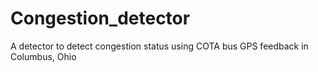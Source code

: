 # Congestion_detector
A detector to detect congestion status using COTA bus GPS feedback in Columbus, Ohio
